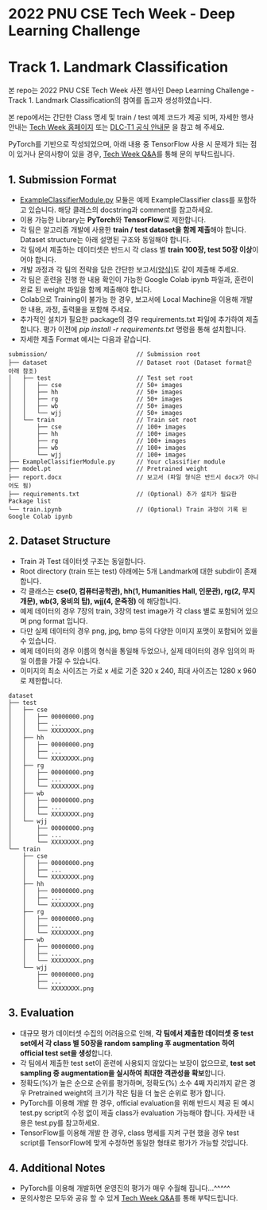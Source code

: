 # 2022 PNU CSE Tech Week - Deep Learning Challenge
# Track 1. Landmark Classification

본 repo는 2022 PNU CSE Tech Week 사전 행사인 Deep Learning Challenge - Track 1. Landmark Classification의 참여를 돕고자 생성하였습니다.

본 repo에서는 간단한 Class 명세 및 train / test 예제 코드가 제공 되며, 자세한 행사 안내는 [Tech Week 홈페이지](https://sites.google.com/pusan.ac.kr/pnucse-techweek/home) 또는 [DLC-T1 공식 안내문](https://docs.google.com/document/d/1PVFJimsrsI_e9ye-1NfXhdgDlyimA--yBl92OGhi7zU/edit) 을 참고 해 주세요.

PyTorch를 기반으로 작성되었으며, 아래 내용 중 TensorFlow 사용 시 문제가 되는 점이 있거나 문의사항이 있을 경우, [Tech Week Q&A](https://sites.google.com/pusan.ac.kr/pnucse-techweek/qa)를 통해 문의 부탁드립니다.


## 1. Submission Format

- [ExampleClassifierModule.py](ExampleClassifierModule.py) 모듈은 예제 ExampleClassifier class를 포함하고 있습니다. 해당 클래스의 docstring과 comment를 참고하세요.
- 이용 가능한 Library는 **PyTorch**와 **TensorFlow**로 제한합니다.
- 각 팀은 알고리즘 개발에 사용한 **train / test dataset을 함께 제출**해야 합니다. Dataset structure는 아래 설명된 구조와 동일해야 합니다.
- 각 팀에서 제출하는 데이터셋은 반드시 각 class 별 **train 100장, test 50장 이상**이어야 합니다.
- 개발 과정과 각 팀의 전략을 담은 간단한 보고서[(양식)](https://docs.google.com/document/d/1PVFJimsrsI_e9ye-1NfXhdgDlyimA--yBl92OGhi7zU/edit)도 같이 제출해 주세요.
- 각 팀은 훈련을 진행 한 내용 확인이 가능한 Google Colab ipynb 파일과, 훈련이 완료 된 weight 파일을 함께 제출해야 합니다.
- Colab으로 Training이 불가능 한 경우, 보고서에 Local Machine을 이용해 개발한 내용, 과정, 출력물을 포함해 주세요.
- 추가적인 설치가 필요한 package의 경우 requirements.txt 파일에 추가하여 제출합니다. 평가 이전에 _pip install -r requirements.txt_ 명령을 통해 설치합니다.
- 자세한 제출 Format 예시는 다음과 같습니다.

```commandline
submission/                         // Submission root
├── dataset                         // Dataset root (Dataset format은 아래 참조)
│   ├── test                        // Test set root
│   │   ├── cse                     // 50+ images
│   │   ├── hh                      // 50+ images
│   │   ├── rg                      // 50+ images
│   │   ├── wb                      // 50+ images
│   │   └── wjj                     // 50+ images
│   └── train                       // Train set root
│       ├── cse                     // 100+ images
│       ├── hh                      // 100+ images
│       ├── rg                      // 100+ images
│       ├── wb                      // 100+ images
│       └── wjj                     // 100+ images
├── ExampleClassifierModule.py      // Your classifier module
├── model.pt                        // Pretrained weight
├── report.docx                     // 보고서 (파일 형식은 반드시 docx가 아니어도 됨)
├── requirements.txt                // (Optional) 추가 설치가 필요한 Package list
└── train.ipynb                     // (Optional) Train 과정이 기록 된 Google Colab ipynb
```


## 2. Dataset Structure

- Train 과 Test 데이터셋 구조는 동일합니다.
- Root directory (train 또는 test) 아래에는 5개 Landmark에 대한 subdir이 존재합니다.
- 각 클래스는 **cse(0, 컴퓨터공학관), hh(1, Humanities Hall, 인문관), rg(2, 무지개문), wb(3, 웅비의 탑), wjj(4, 운죽정)** 에 해당합니다.
- 예제 데이터의 경우 7장의 train, 3장의 test image가 각 class 별로 포함되어 있으며 png format 입니다.
- 다만 실제 데이터의 경우 png, jpg, bmp 등의 다양한 이미지 포맷이 포함되어 있을 수 있습니다.
- 예제 데이터의 경우 이름의 형식을 통일해 두었으나, 실제 데이터의 경우 임의의 파일 이름을 가질 수 있습니다.
- 이미지의 최소 사이즈는 가로 x 세로 기준 320 x 240, 최대 사이즈는 1280 x 960 로 제한합니다.

```commandline
dataset
├── test
│   ├── cse
│   │   ├── 00000000.png
│   │   ├── ...
│   │   └── XXXXXXXX.png
│   ├── hh
│   │   ├── 00000000.png
│   │   ├── ...
│   │   └── XXXXXXXX.png
│   ├── rg
│   │   ├── 00000000.png
│   │   ├── ...
│   │   └── XXXXXXXX.png
│   ├── wb
│   │   ├── 00000000.png
│   │   ├── ...
│   │   └── XXXXXXXX.png
│   └── wjj
│       ├── 00000000.png
│       ├── ...
│       └── XXXXXXXX.png
└── train
    ├── cse
    │   ├── 00000000.png
    │   ├── ...
    │   └── XXXXXXXX.png
    ├── hh
    │   ├── 00000000.png
    │   ├── ...
    │   └── XXXXXXXX.png
    ├── rg
    │   ├── 00000000.png
    │   ├── ...
    │   └── XXXXXXXX.png
    ├── wb
    │   ├── 00000000.png
    │   ├── ...
    │   └── XXXXXXXX.png
    └── wjj
        ├── 00000000.png
        ├── ...
        └── XXXXXXXX.png
```


## 3. Evaluation

- 대규모 평가 데이터셋 수집의 어려움으로 인해, **각 팀에서 제출한 데이터셋 중 test set에서 각 class 별 50장을 random sampling 후 augmentation 하여 official test set을 생성**합니다.
- 각 팀에서 제출한 test set이 훈련에 사용되지 않았다는 보장이 없으므로, **test set sampling 중 augmentation을 실시하여 최대한 객관성을 확보**합니다.
- 정확도(%)가 높은 순으로 순위를 평가하며, 정확도(%) 소수 4째 자리까지 같은 경우 Pretrained weight의 크기가 작은 팀을 더 높은 순위로 평가 합니다.
- PyTorch를 이용해 개발 한 경우, official evaluation을 위해 반드시 제공 된 예시 test.py script의 수정 없이 제출 class가 evaluation 가능해야 합니다. 자세한 내용은 test.py를 참고하세요.
- TensorFlow를 이용해 개발 한 경우, class 명세를 지켜 구현 했을 경우 test script를 TensorFlow에 맞게 수정하면 동일한 형태로 평가가 가능할 것입니다.


## 4. Additional Notes

- PyTorch를 이용해 개발하면 운영진의 평가가 매우 수월해 집니다...^^^^^
- 문의사항은 모두와 공유 할 수 있게 [Tech Week Q&A](https://sites.google.com/pusan.ac.kr/pnucse-techweek/qa)를 통해 부탁드립니다.